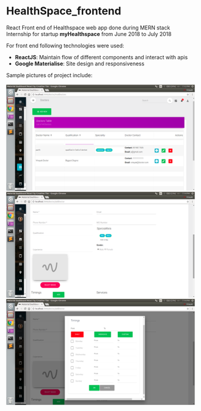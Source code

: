 # HealthSpace_frontend

React Front end of Healthspace web app done during MERN stack Internship for startup <b>myHealthspace</b> from June 2018 to July 2018

For front end following technologies were used:
<ul>
  <li><b>ReactJS</b>: Maintain flow of different components and interact with apis</li>
  <li><b>Google Materialise</b>:  Site design and responsiveness </li>
</ul>

Sample pictures of project include:<br></br>
      <img src="1 (1).png">
      <img src="3.png">
      <img src="5.png">
      
      
 
